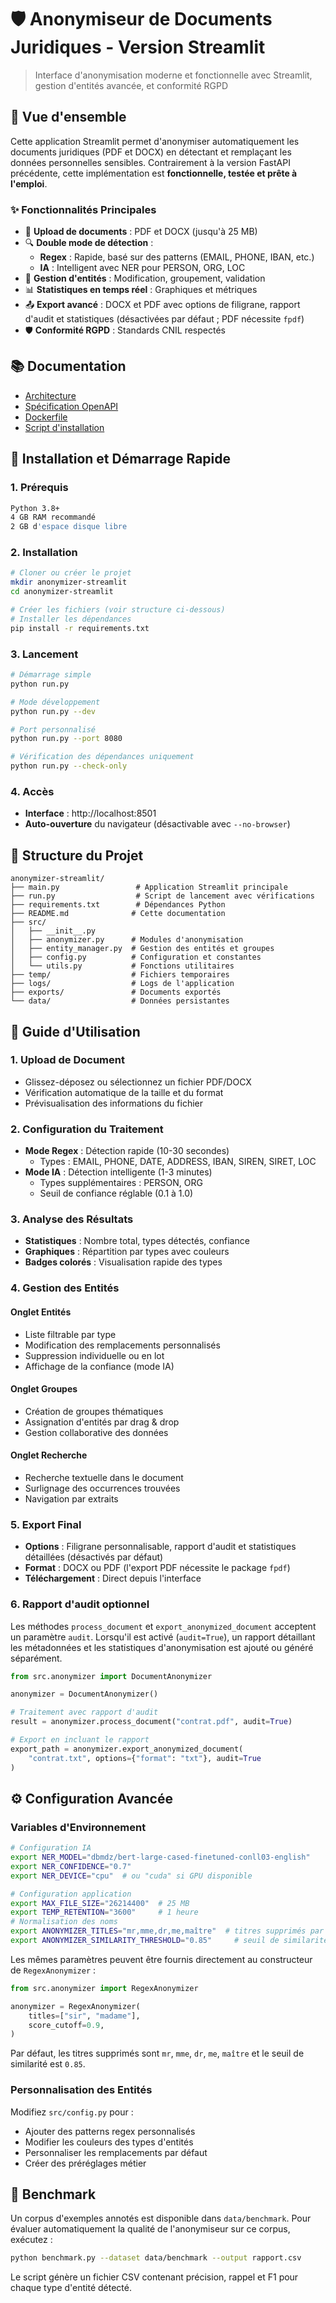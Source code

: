 # 🛡️ Anonymiseur de Documents Juridiques - Version Streamlit

> Interface d'anonymisation moderne et fonctionnelle avec Streamlit, gestion d'entités avancée, et conformité RGPD

## 🎯 **Vue d'ensemble**

Cette application Streamlit permet d'anonymiser automatiquement les documents juridiques (PDF et DOCX) en détectant et remplaçant les données personnelles sensibles. Contrairement à la version FastAPI précédente, cette implémentation est **fonctionnelle, testée et prête à l'emploi**.

### **✨ Fonctionnalités Principales**

- 📁 **Upload de documents** : PDF et DOCX (jusqu'à 25 MB)
- 🔍 **Double mode de détection** :
  - **Regex** : Rapide, basé sur des patterns (EMAIL, PHONE, IBAN, etc.)
  - **IA** : Intelligent avec NER pour PERSON, ORG, LOC
- 🎯 **Gestion d'entités** : Modification, groupement, validation
- 📊 **Statistiques en temps réel** : Graphiques et métriques
- 📤 **Export avancé** : DOCX et PDF avec options de filigrane, rapport d'audit et statistiques (désactivées par défaut ; PDF nécessite `fpdf`)
- 🛡️ **Conformité RGPD** : Standards CNIL respectés

## 📚 Documentation

- [Architecture](docs/architecture.md)
- [Spécification OpenAPI](docs/openapi.yaml)
- [Dockerfile](Dockerfile)
- [Script d'installation](scripts/setup.sh)

## 🚀 **Installation et Démarrage Rapide**

### **1. Prérequis**
```bash
Python 3.8+
4 GB RAM recommandé
2 GB d'espace disque libre
```

### **2. Installation**
```bash
# Cloner ou créer le projet
mkdir anonymizer-streamlit
cd anonymizer-streamlit

# Créer les fichiers (voir structure ci-dessous)
# Installer les dépendances
pip install -r requirements.txt
```

### **3. Lancement**
```bash
# Démarrage simple
python run.py

# Mode développement
python run.py --dev

# Port personnalisé
python run.py --port 8080

# Vérification des dépendances uniquement
python run.py --check-only
```

### **4. Accès**
- **Interface** : http://localhost:8501
- **Auto-ouverture** du navigateur (désactivable avec `--no-browser`)

## 📁 **Structure du Projet**

```
anonymizer-streamlit/
├── main.py                 # Application Streamlit principale
├── run.py                  # Script de lancement avec vérifications
├── requirements.txt        # Dépendances Python
├── README.md              # Cette documentation
├── src/
│   ├── __init__.py
│   ├── anonymizer.py      # Modules d'anonymisation
│   ├── entity_manager.py  # Gestion des entités et groupes
│   ├── config.py          # Configuration et constantes
│   └── utils.py           # Fonctions utilitaires
├── temp/                  # Fichiers temporaires
├── logs/                  # Logs de l'application
├── exports/               # Documents exportés
└── data/                  # Données persistantes
```

## 🔧 **Guide d'Utilisation**

### **1. Upload de Document**
- Glissez-déposez ou sélectionnez un fichier PDF/DOCX
- Vérification automatique de la taille et du format
- Prévisualisation des informations du fichier

### **2. Configuration du Traitement**
- **Mode Regex** : Détection rapide (10-30 secondes)
  - Types : EMAIL, PHONE, DATE, ADDRESS, IBAN, SIREN, SIRET, LOC
- **Mode IA** : Détection intelligente (1-3 minutes)
  - Types supplémentaires : PERSON, ORG
  - Seuil de confiance réglable (0.1 à 1.0)

### **3. Analyse des Résultats**
- **Statistiques** : Nombre total, types détectés, confiance
- **Graphiques** : Répartition par types avec couleurs
- **Badges colorés** : Visualisation rapide des types

### **4. Gestion des Entités**

#### **Onglet Entités**
- Liste filtrable par type
- Modification des remplacements personnalisés
- Suppression individuelle ou en lot
- Affichage de la confiance (mode IA)

#### **Onglet Groupes**
- Création de groupes thématiques
- Assignation d'entités par drag & drop
- Gestion collaborative des données

#### **Onglet Recherche**
- Recherche textuelle dans le document
- Surlignage des occurrences trouvées
- Navigation par extraits

### **5. Export Final**
- **Options** : Filigrane personnalisable, rapport d'audit et statistiques détaillées (désactivés par défaut)
- **Format** : DOCX ou PDF (l'export PDF nécessite le package `fpdf`)
- **Téléchargement** : Direct depuis l'interface

### **6. Rapport d'audit optionnel**
Les méthodes `process_document` et `export_anonymized_document` acceptent un paramètre `audit`.
Lorsqu'il est activé (`audit=True`), un rapport détaillant les métadonnées et les statistiques
d'anonymisation est ajouté ou généré séparément.

```python
from src.anonymizer import DocumentAnonymizer

anonymizer = DocumentAnonymizer()

# Traitement avec rapport d'audit
result = anonymizer.process_document("contrat.pdf", audit=True)

# Export en incluant le rapport
export_path = anonymizer.export_anonymized_document(
    "contrat.txt", options={"format": "txt"}, audit=True
)
```

## ⚙️ **Configuration Avancée**

### **Variables d'Environnement**
```bash
# Configuration IA
export NER_MODEL="dbmdz/bert-large-cased-finetuned-conll03-english"
export NER_CONFIDENCE="0.7"
export NER_DEVICE="cpu"  # ou "cuda" si GPU disponible

# Configuration application
export MAX_FILE_SIZE="26214400"  # 25 MB
export TEMP_RETENTION="3600"     # 1 heure
# Normalisation des noms
export ANONYMIZER_TITLES="mr,mme,dr,me,maître"  # titres supprimés par défaut
export ANONYMIZER_SIMILARITY_THRESHOLD="0.85"     # seuil de similarité pour le regroupement
```

Les mêmes paramètres peuvent être fournis directement au constructeur de
`RegexAnonymizer` :

```python
from src.anonymizer import RegexAnonymizer

anonymizer = RegexAnonymizer(
    titles=["sir", "madame"],
    score_cutoff=0.9,
)
```

Par défaut, les titres supprimés sont `mr`, `mme`, `dr`, `me`, `maître` et le
seuil de similarité est `0.85`.

### **Personnalisation des Entités**
Modifiez `src/config.py` pour :
- Ajouter des patterns regex personnalisés
- Modifier les couleurs des types d'entités
- Personnaliser les remplacements par défaut
- Créer des préréglages métier
 
## 🧪 Benchmark

Un corpus d'exemples annotés est disponible dans `data/benchmark`. Pour
évaluer automatiquement la qualité de l'anonymiseur sur ce corpus,
exécutez :

```bash
python benchmark.py --dataset data/benchmark --output rapport.csv
```

Le script génère un fichier CSV contenant précision, rappel et F1 pour
chaque type d'entité détecté.
